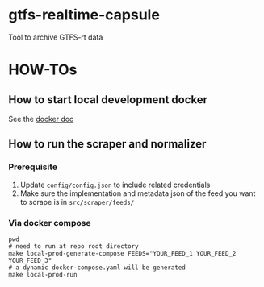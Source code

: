 # gtfs-realtime-capsule
Tool to archive GTFS-rt data

# HOW-TOs
## How to start local development docker
See the [docker doc](docker/README.md)

## How to run the scraper and normalizer
### Prerequisite
1. Update `config/config.json` to include related credentials
2. Make sure the implementation and metadata json of the feed you want to scrape is in `src/scraper/feeds/` 
### Via docker compose
```shell
pwd
# need to run at repo root directory 
make local-prod-generate-compose FEEDS="YOUR_FEED_1 YOUR_FEED_2 YOUR_FEED_3"
# a dynamic docker-compose.yaml will be generated
make local-prod-run
```
